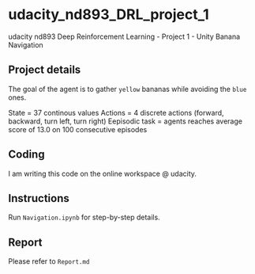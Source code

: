 # udacity_nd893_DRL_project_1
udacity nd893 Deep Reinforcement Learning - Project 1 - Unity Banana Navigation

## Project details

The goal of the agent is to gather `yellow` bananas while avoiding the `blue` ones.

State = 37 continous values
Actions = 4 discrete actions (forward, backward, turn left, turn right)
Eepisodic task = agents reaches average score of 13.0 on 100 consecutive episodes

## Coding

I am writing this code on the online workspace @ udacity. 

## Instructions

Run `Navigation.ipynb` for step-by-step details.

## Report

Please refer to `Report.md`
